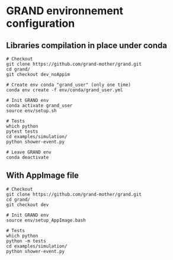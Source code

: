 # GRAND environnement configuration

## Libraries compilation in place under conda 



```
# Checkout
git clone https://github.com/grand-mother/grand.git
cd grand/
git checkout dev_noAppim

# Create env conda "grand_user" (only one time)
conda env create -f env/conda/grand_user.yml

# Init GRAND env
conda activate grand_user
source env/setup.sh

# Tests
which python
pytest tests
cd examples/simulation/
python shower-event.py

# Leave GRAND env
conda deactivate
```



## With AppImage file


```
# Checkout
git clone https://github.com/grand-mother/grand.git
cd grand/
git checkout dev

# Init GRAND env
source env/setup_AppImage.bash

# Tests
which python
python -m tests
cd examples/simulation/
python shower-event.py
```
